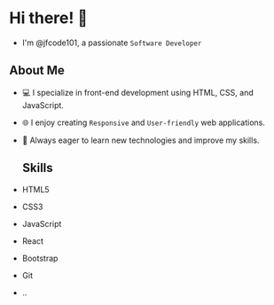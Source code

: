 # Hi there! 👋

-  I'm @jfcode101, a passionate `Software Developer`

## About Me
- 💻 I specialize in front-end development using HTML, CSS, and JavaScript.
- 🌐 I enjoy creating `Responsive` and `User-friendly` web applications.
- 🚀 Always eager to learn new technologies and improve my skills.

  ## Skills
- HTML5
- CSS3
- JavaScript
- React
- Bootstrap
- Git
- ..



